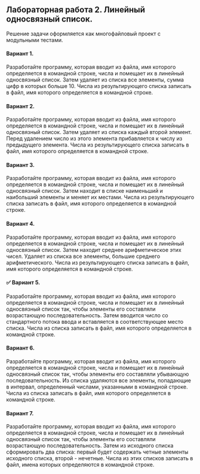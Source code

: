 ## Лабораторная работа 2. Линейный односвязный список.

Решение задачи оформляется как многофайловый проект с модульными тестами. 

#### Вариант 1.

Разработайте программу, которая вводит из файла, имя которого определяется в командной строке, числа и помещает их в линейный односвязный список. Затем удаляет из списка все элементы, сумма цифр в которых больше 10. Числа из результирующего списка записать в файл, имя которого определяется в командной строке.

#### Вариант 2.

Разработайте программу, которая вводит из файла, имя которого определяется в командной строке, числа и помещает их в линейный односвязный список. Затем удаляет из списка каждый второй элемент. Перед удалением число из этого элемента прибавляется к числу из предыдущего элемента. Числа из результирующего списка записать в файл, имя которого определяется в командной строке.

#### Вариант 3.

Разработайте программу, которая вводит из файла, имя которого определяется в командной строке, числа и помещает их в линейный односвязный список. Затем находит в списке наименьший и наибольший элементы и меняет их местами. Числа из результирующего списка записать в файл, имя которого определяется в командной строке.

#### Вариант 4.

Разработайте программу, которая вводит из файла, имя которого определяется в командной строке, числа и помещает их в линейный односвязный список. Затем находит среднее арифметическое этих чисел. Удаляет из списка все элементы, большие среднего арифметического. Числа из результирующего списка записать в файл, имя которого определяется в командной строке.

#### :white_check_mark: Вариант 5.

Разработайте программу, которая вводит из файла, имя которого определяется в командной строке, числа и помещает их в линейный односвязный список так, чтобы элементы его составляли возрастающую последовательность. Затем вводится число со стандартного потока ввода и вставляется в соответствующее место списка. Числа из списка записать в файл, имя которого определяется в командной строке.

#### Вариант 6.

Разработайте программу, которая вводит из файла, имя которого определяется в командной строке, числа и помещает их в линейный односвязный список так, чтобы элементы его составляли убывающую последовательность. Из списка удаляются все элементы, попадающие в интервал, определенный числами, указанными в командной строке. Числа из списка записать в файл, имя которого определяется в командной строке.

#### Вариант 7.

Разработайте программу, которая вводит из файла, имя которого определяется в командной строке, числа и помещает их в линейный односвязный список так, чтобы элементы его составляли возрастающую последовательность. Затем из исходного списка сформировать два списка: первый будет содержать четные элементы исходного списка, второй - нечетные. Числа из этих списков записать в файл, имена которых определяются в командной строке.
